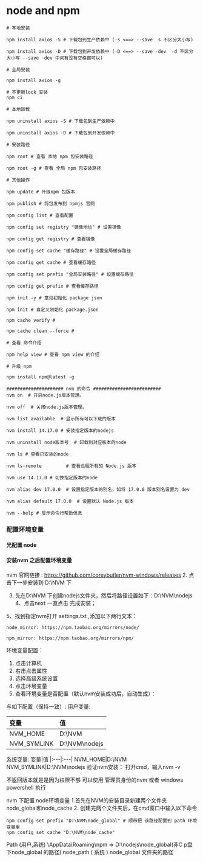 <!--
 * @Author: Dark Angel
 * @Date: 2023-09-29 20:43:04
 * @LastEditTime: 2023-09-30 16:50:11
 * @LastEditors: Dark Angel
 * @Description: 干就完事了!
 * @FilePath: \blog\docs\node\base.md
-->
# node and npm
```shell
# 本地安装

npm install axios -S # 下载包到生产依赖中 (-s <==> --save  s 不区分大小写)

npm install axios -D # 下载包到开发依赖中 (-D <==> --save -dev  -d 不区分大小写 --save -dev 中间有没有空格都可以)

# 全局安装

npm install axios -g  

# 不更新lock 安装
npm ci 

# 本地卸载

npm uninstall axios -S # 下载包到生产依赖中

npm uninstall axios -D # 下载包到开发依赖中

# 安装路径

npm root # 查看 本地 npm 包安装路径

npm root -g # 查看 全局 npm 包安装路径

# 其他操作

npm update # 升级npm 包版本

npm publish # 将包发布到 npmjs 官网

npm config list # 查看配置

npm config set registry "镜像地址" # 设置镜像

npm config get registry # 查看镜像

npm config set cache "缓存路径" # 设置全局缓存路径

npm config get cache # 查看缓存路径

npm config set prefix "全局安装路径" # 设置缓存路径

npm config get prefix # 查看缓存路径

npm init -y # 意见初始化 package.json

npm init # 自定义初始化 package.json

npm cache verify #

npm cache clean --force #

# 查看 命令介绍

npm help view # 查看 npm view 的介绍

# 升级 npm 

npm install npm@latest -g

##################### nvm 的命令 #########################
nvm on  # 开启node.js版本管理。

nvm off  # 关闭node.js版本管理。

nvm list available  # 显示所有可以下载的版本

nvm install 14.17.0 # 安装指定版本的nodejs

nvm uninstall node版本号  # 卸载到对应版本的node

nvm ls # 查看已安装的node

nvm ls-remote         # 查看远程所有的 Node.js 版本

nvm use 14.17.0 # 切换指定版本的node

nvm alias dev 17.0.0  # 设置指定版本的别名，如将 17.0.0 版本别名设置为 dev

nvm alias default 17.0.0  # 设置默认 Node.js 版本

nvm --help # 显示命令行帮助信息
```
### 配置环境变量

#### 光配置 node

#### 安装nvm 之后配置环境变量
nvm 官网链接 : https://github.com/coreybutler/nvm-windows/releases
2. 点击下一步安装到 D:\NVM 下

3. 先在D:\NVM 下创建nodejs文件夹，然后将路径设置如下：D:\NVM\nodejs
4、点击next 一直点击 完成安装；

5、找到指定nvm打开 settings.txt ,添加以下两行文本：
```shell
node_mirror: https://npm.taobao.org/mirrors/node/

npm_mirror: https://npm.taobao.org/mirrors/npm/
```
环境变量配置：
1. 点击计算机
2. 右击点击属性
3. 选择高级系统设置
4. 点击环境变量
5. 查看环境变量是否配置（默认nvm安装成功后，自动生成）： 

与如下配置（保持一致）:
用户变量:

变量|值
|:---|:---|
NVM_HOME|D:\NVM
NVM_SYMLINK|D:\NVM\nodejs
系统变量:
变量|值
|:---|:---|
NVM_HOME|D:\NVM
NVM_SYMLINK|D:\NVM\nodejs
验证nvm安装：
打开cmd，输入nvm -v

不返回版本就是是因为权限不够 可以使用 管理员身份的nvm 或者 windows powershell 执行


nvm  下配置 node环境变量
1.首先在NVM的安装目录新建两个文件夹node_global和node_cache
2. 创建完两个文件夹后，在cmd窗口中输入以下命令
```shell
npm config set prefix "D:\NVM\node_global" # 顺带把 该路径配置到 path 环境变量里
npm config set cache "D:\NVM\node_cache"

```
Path (用户,系统) \AppData\Roaming\npm => D:\nodejs\node_global(非C p盘下node_global 的路径)
node_path ( 系统 ) node_global 文件夹的路径